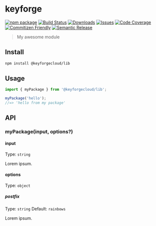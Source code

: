 # keyforge

[![npm package][npm-img]][npm-url]
[![Build Status][build-img]][build-url]
[![Downloads][downloads-img]][downloads-url]
[![Issues][issues-img]][issues-url]
[![Code Coverage][codecov-img]][codecov-url]
[![Commitizen Friendly][commitizen-img]][commitizen-url]
[![Semantic Release][semantic-release-img]][semantic-release-url]

> My awesome module

## Install

```bash
npm install @keyforgecloud/lib
```

## Usage

```ts
import { myPackage } from '@keyforgecloud/lib';

myPackage('hello');
//=> 'hello from my package'
```

## API

### myPackage(input, options?)

#### input

Type: `string`

Lorem ipsum.

#### options

Type: `object`

##### postfix

Type: `string`
Default: `rainbows`

Lorem ipsum.

[build-img]:https://github.com/keyforgecloud/typescript/actions/workflows/release.yml/badge.svg
[build-url]:https://github.com/keyforgecloud/typescript/actions/workflows/release.yml
[downloads-img]:https://img.shields.io/npm/dt/keyforge
[downloads-url]:https://www.npmtrends.com/keyforgecloud/lib
[npm-img]:https://img.shields.io/npm/v/keyforge
[npm-url]:https://www.npmjs.com/package/keyforge
[issues-img]:https://img.shields.io/github/issues/keyforgecloud/typescript
[issues-url]:https://github.com/keyforgecloud/typescript/issues
[codecov-img]:https://codecov.io/gh/keyforgecloud/typescript/branch/main/graph/badge.svg
[codecov-url]:https://codecov.io/gh/keyforgecloud/typescript
[semantic-release-img]:https://img.shields.io/badge/%20%20%F0%9F%93%A6%F0%9F%9A%80-semantic--release-e10079.svg
[semantic-release-url]:https://github.com/semantic-release/semantic-release
[commitizen-img]:https://img.shields.io/badge/commitizen-friendly-brightgreen.svg
[commitizen-url]:http://commitizen.github.io/cz-cli/
